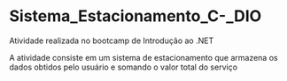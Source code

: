 # Sistema_Estacionamento_C-_DIO

Atividade realizada no bootcamp de Introdução ao .NET


A atividade consiste em um sistema de estacionamento que armazena os dados obtidos pelo usuário e somando o valor total do serviço

